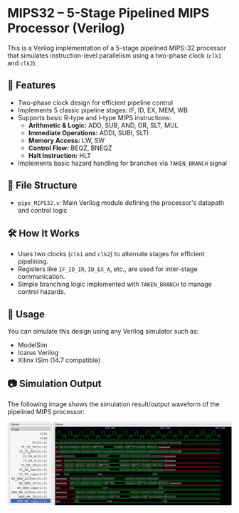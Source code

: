 # MIPS32 – 5-Stage Pipelined MIPS Processor (Verilog)

This is a Verilog implementation of a 5-stage pipelined MIPS-32 processor that simulates instruction-level parallelism using a two-phase clock (`clk1` and `clk2`).

## 📌 Features
- Two-phase clock design for efficient pipeline control
- Implements 5 classic pipeline stages: IF, ID, EX, MEM, WB
- Supports basic R-type and I-type MIPS instructions:
  - **Arithmetic & Logic:** ADD, SUB, AND, OR, SLT, MUL
  - **Immediate Operations:** ADDI, SUBI, SLTI
  - **Memory Access:** LW, SW
  - **Control Flow:** BEQZ, BNEQZ
  - **Halt Instruction:** HLT
- Implements basic hazard handling for branches via `TAKEN_BRANCH` signal

## 📂 File Structure
- `pipe_MIPS32.v`: Main Verilog module defining the processor's datapath and control logic

## 🛠️ How It Works
- Uses two clocks (`clk1` and `clk2`) to alternate stages for efficient pipelining.
- Registers like `IF_ID_IR`, `ID_EX_A`, etc., are used for inter-stage communication.
- Simple branching logic implemented with `TAKEN_BRANCH` to manage control hazards.

## 🚀 Usage
You can simulate this design using any Verilog simulator such as:
- ModelSim
- Icarus Verilog
- Xilinx ISim (14.7 compatible)

## 📷 Simulation Output

The following image shows the simulation result/output waveform of the pipelined MIPS processor:

![Simulation Output](output.png)

